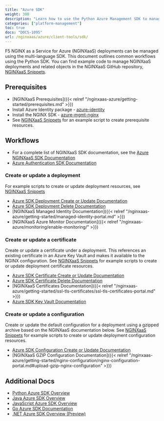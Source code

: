 ```yaml
---
title: "Azure SDK"
weight: 300
description: "Learn how to use the Python Azure Management SDK to manage NGINXaaS for Azure deployments."
categories: ["platform-management"]
toc: true
docs: "DOCS-1095"
url: /nginxaas/azure/client-tools/sdk/
---
```


F5 NGINX as a Service for Azure (NGINXaaS) deployments can be managed using the multi-language SDK. This document outlines common workflows using the Python SDK. You can find example code to manage NGINXaaS deployments and related objects in the NGINXaaS GitHub repository, [NGINXaaS Snippets](https://github.com/nginxinc/nginxaas-for-azure-snippets/tree/main/sdk/python/).

## Prerequisites

- [NGINXaaS Prerequisites]({{< relref "/nginxaas-azure/getting-started/prerequisites.md" >}})
- Install Azure Identity package - [azure-identity](https://pypi.org/project/azure-identity/)
- Install the NGINX SDK - [azure-mgmt-nginx](https://pypi.org/project/azure-mgmt-nginx/)
- See [NGINXaaS Snippets](https://github.com/nginxinc/nginxaas-for-azure-snippets/tree/main/sdk/python/deployments/) for an example script to create prerequisite resources.

## Workflows

- For a complete list of NGINXaaS SDK documentation, see the [Azure NGINXaaS SDK Documentation](https://learn.microsoft.com/en-us/python/api/overview/azure/mgmt-nginx-readme)
- [Azure Authentication SDK Documentation](https://learn.microsoft.com/en-us/azure/developer/python/sdk/authentication-overview)

### Create or update a deployment

For example scripts to create or update deployment resources, see [NGINXaaS Snippets](https://github.com/nginxinc/nginxaas-for-azure-snippets/tree/main/sdk/python/deployments/)

- [Azure SDK Deployment Create or Update Documentation](https://learn.microsoft.com/en-us/python/api/azure-mgmt-nginx/azure.mgmt.nginx.operations.deploymentsoperations?view=azure-python#azure-mgmt-nginx-operations-deploymentsoperations-begin-create-or-update)
- [Azure SDK Deployment Delete Documentation](https://learn.microsoft.com/en-us/python/api/azure-mgmt-nginx/azure.mgmt.nginx.operations.deploymentsoperations?view=azure-python#azure-mgmt-nginx-operations-deploymentsoperations-begin-delete)
- [NGINXaaS Managed Identity Documentation]({{< relref "/nginxaas-azure/getting-started/managed-identity-portal.md" >}})
- [NGINXaaS Azure Monitor Documentation]({{< relref "/nginxaas-azure/monitoring/enable-monitoring/" >}})

### Create or update a certificate

Create or update a certificate under a deployment. This references an existing certificate in an Azure Key Vault and makes it available to the NGINX configuration. See [NGINXaaS Snippets](https://github.com/nginxinc/nginxaas-for-azure-snippets/tree/main/sdk/python/certificates/) for example scripts to create or update deployment certificate resources.

- [Azure SDK Certificate Create or Update Documentation](https://learn.microsoft.com/en-us/python/api/azure-mgmt-nginx/azure.mgmt.nginx.operations.certificatesoperations?view=azure-python#azure-mgmt-nginx-operations-certificatesoperations-begin-create-or-update)
- [Azure SDK Certificate Delete Documentation](https://learn.microsoft.com/en-us/python/api/azure-mgmt-nginx/azure.mgmt.nginx.operations.configurationsoperations?view=azure-python#azure-mgmt-nginx-operations-configurationsoperations-begin-delete)
- [NGINXaaS Certificates Documentation]({{< relref "/nginxaas-azure/getting-started/ssl-tls-certificates/ssl-tls-certificates-portal.md" >}})
- [Azure SDK Key Vault Documentation](https://learn.microsoft.com/en-us/python/api/overview/azure/key-vault)

### Create or update a configuration

Create or update the default configuration for a deployment using a gzipped archive based on the NGINXaaS documentation below. See [NGINXaaS Snippets](https://github.com/nginxinc/nginxaas-for-azure-snippets/tree/main/sdk/python/configurations/) for example scripts to create or update deployment configuration resources.

- [Azure SDK Configuration Create or Update Documentation](https://learn.microsoft.com/en-us/python/api/azure-mgmt-nginx/azure.mgmt.nginx.operations.configurationsoperations?view=azure-python#azure-mgmt-nginx-operations-configurationsoperations-begin-create-or-update)
- [NGINXaaS GZIP Configuration Documentation]({{< relref "/nginxaas-azure/getting-started/nginx-configuration/nginx-configuration-portal.md#upload-gzip-nginx-configuration" >}})

## Additional Docs

- [Python Azure SDK Overview](https://learn.microsoft.com/en-us/python/api/overview/azure/nginx)
- [Java Azure SDK Overview](https://learn.microsoft.com/en-us/java/api/overview/azure/nginx)
- [JavaScript Azure SDK Overview](https://learn.microsoft.com/en-us/javascript/api/overview/azure/nginx)
- [Go Azure SDK Documentation](https://pkg.go.dev/github.com/Azure/azure-sdk-for-go/sdk/resourcemanager/nginx/armnginx)
- [.NET Azure SDK Overview (Preview)](https://learn.microsoft.com/en-us/dotnet/api/overview/azure/nginx?view=azure-dotnet-preview)
